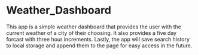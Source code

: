 # Weather_Dashboard 
This app is a simple weather dashboard that provides the user with the current weather of a city of their choosing. It also provides a five day forcast with three hour increments. Lastly, the app will save search history to local storage and append them to the page for easy access in the future.

